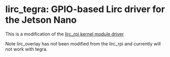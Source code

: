 # lirc_tegra: GPIO-based Lirc driver for the Jetson Nano
This is a modification of the [lirc_rpi kernel module driver](https://github.com/bengtmartensson/lirc_rpi)

Note lirc_overlay has not been modified from the lirc_rpi and currently will not work with tegra.
